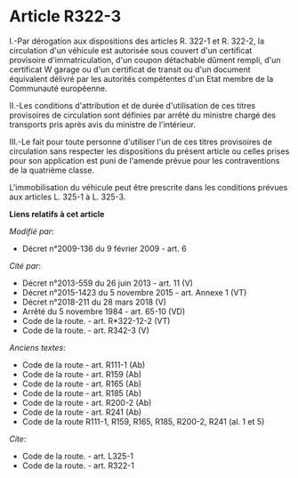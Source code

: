 # Article R322-3

I.-Par dérogation aux dispositions des articles R. 322-1 et R. 322-2, la circulation d'un véhicule est autorisée sous couvert
d'un certificat provisoire d'immatriculation, d'un coupon détachable dûment rempli, d'un certificat W garage ou d'un
certificat de transit ou d'un document équivalent délivré par les autorités compétentes d'un Etat membre de la Communauté
européenne. 

II.-Les conditions d'attribution et de durée d'utilisation de ces titres provisoires de circulation sont définies par arrêté
du ministre chargé des transports pris après avis du ministre de l'intérieur. 

III.-Le fait pour toute personne d'utiliser l'un de ces titres provisoires de circulation sans respecter les dispositions du
présent article ou celles prises pour son application est puni de l'amende prévue pour les contraventions de la quatrième
classe.

L'immobilisation du véhicule peut être prescrite dans les conditions prévues aux articles L. 325-1 à L. 325-3.

**Liens relatifs à cet article**

_Modifié par_:

  - Décret n°2009-136 du 9 février 2009 - art. 6

_Cité par_:

  - Décret n°2013-559 du 26 juin 2013 - art. 11 (V)
  - Décret n°2015-1423 du 5 novembre 2015 - art. Annexe 1 (VT)
  - Décret n°2018-211 du 28 mars 2018 (V)
  - Arrêté du 5 novembre 1984 - art. 65-10 (VD)
  - Code de la route. - art. R*322-12-2 (VT)
  - Code de la route. - art. R342-3 (V)

_Anciens textes_:

  - Code de la route - art. R111-1 (Ab)
  - Code de la route - art. R159 (Ab)
  - Code de la route - art. R165 (Ab)
  - Code de la route - art. R185 (Ab)
  - Code de la route - art. R200-2 (Ab)
  - Code de la route - art. R241 (Ab)
  - Code de la route R111-1, R159, R165, R185, R200-2, R241 (al. 1 et 5)

_Cite_:

  - Code de la route. - art. L325-1
  - Code de la route. - art. R322-1
